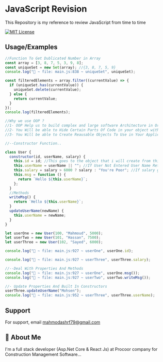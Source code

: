 # JavaScript Revision

This Repository is my reference to review JavaScript from time to time

[![MIT License](https://img.shields.io/badge/JavaScript-Js-red)](https://choosealicense.com/licenses/mit/)

## Usage/Examples

```javascript
//Function To Get Dublicated Number in Array
const array = [3, 8, 7, 5, 3, 9, 8];
const uniqueSet = new Set(array); //{3, 8, 7, 5, 9}
console.log("🚀 ~ file: main.js:838 ~ uniqueSet", uniqueSet);

const filteredElements = array.filter((currentValue) => {
  if (uniqueSet.has(currentValue)) {
    uniqueSet.delete(currentValue);
  } else {
    return currentValue;
  }
});
console.log(filteredElements);

//Why we use OOP ?
//1- OOP Help us to build complex and large software Architecture in Organized Ways.
//2- You Will be able to Hide Certain Parts Of Code in your object with Encapsulation To Prevent Mess With Code.
//3- You Will be able to Create Reausable Objects To Use in Your Application Easily With Inheritance

//--Constructor Function..

class User {
  constructor(id, userName, salary) {
    this.id = id; //This goes to the object that i will create from this Constructor
    this.userName = userName || ""; //If User Not Entered User Name Return ""
    this.salary = salary > 6000 ? salary : "You're Poor"; //If salary greater than 6000 return salary else return you are poor
    this.msg = function () {
      return `Hello ${this.userName}`;
    };
  }
  //Methods
  writeMsg() {
    return `Hello ${this.userName}`;
  }
  updateUserName(newName) {
    this.userName = newName;
  }
}

let userOne = new User(100, "Mahmoud", 5000);
let userTwo = new User(101, "Hassan", 7500);
let userThree = new User(102, "Sayed", 6000);

console.log("🚀 ~ file: main.js:927 ~ userOne", userOne.id);

console.log("🚀 ~ file: main.js:927 ~ userThree", userThree.salary);

//--Deal With Properties And Methods
console.log("🚀 ~ file: main.js:927 ~ userOne", userOne.msg());
console.log("🚀 ~ file: main.js:927 ~ userTwo", userTwo.writeMsg());

//- Update Properties And Built In Constructors
userThree.updateUserName("Mohsen");
console.log("🚀 ~ file: main.js:952 ~ userThree", userThree.userName);
```

## Support

For support, email mahmodashrf79@gmail.com

## 🚀 About Me

I'm a full stack developer (Asp.Net Core & React Js) at Procoor company for Construction Management Software...
